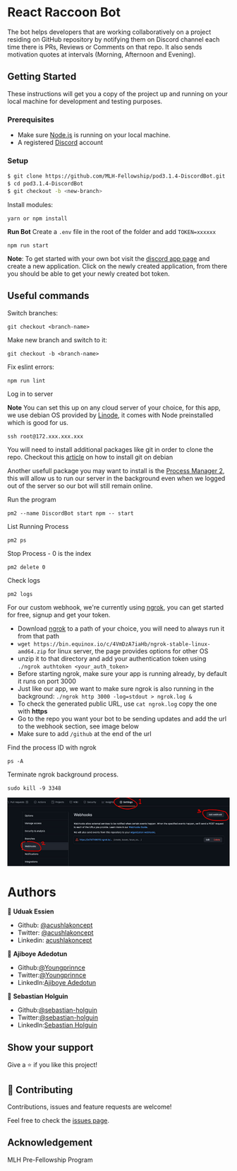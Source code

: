 # React Raccoon Bot

The bot helps developers that are working collaboratively on a project residing on GitHub repository by notifying them on Discord channel each time there is PRs, Reviews or Comments on that repo. It also sends motivation quotes at intervals (Morning, Afternoon and Evening).


## Getting Started

These instructions will get you a copy of the project up and running on your local machine for development and testing purposes.

### Prerequisites

- Make sure [Node.js](https://nodejs.org/en/download/) is running on your local machine.
- A registered [Discord](https://discord.com/) account

### Setup

~~~bash
$ git clone https://github.com/MLH-Fellowship/pod3.1.4-DiscordBot.git
$ cd pod3.1.4-DiscordBot
$ git checkout -b <new-branch>
~~~

Install modules:

```
yarn or npm install
```

**Run Bot**
Create a `.env` file in the root of the folder and add `TOKEN=xxxxxx`

``` 
npm run start
```

**Note**: To get started with your own bot visit the [discord app page](https://discord.com/developers/applications) and create a new application. Click on the newly created application, from there you should be able to get your newly created bot token.

## Useful commands

Switch branches:
```
git checkout <branch-name>
```

Make new branch and switch to it:
```
git checkout -b <branch-name>
```

Fix eslint errors:
```
npm run lint
```

Log in to server

**Note** You can set this up on any cloud server of your choice, for this app, we use debian OS provided by [Linode](https://www.linode.com/), it comes with Node preinstalled which is good for us.


```
ssh root@172.xxx.xxx.xxx
```

You will need to install additional packages like git in order to clone the repo. Checkout this [article](https://linuxize.com/post/how-to-install-git-on-debian-9/) on how to install git on debian

Another usefull package you may want to install is the [Process Manager 2](https://github.com/Unitech/pm2), this will allow us to run our server in the background even when we logged out of the server so our bot will still remain online.

Run the program 
```
pm2 --name DiscordBot start npm -- start
```

List Running Process
```
pm2 ps
```

Stop Process - 0 is the index
```
pm2 delete 0 
```

Check logs
```
pm2 logs
```

For our custom webhook, we're currently using [ngrok](https://ngrok.com/), you can get started for free, signup and get your token.
- Download [ngrok](https://ngrok.com/download) to a path of your choice, you will need to always run it from that path
- `wget https://bin.equinox.io/c/4VmDzA7iaHb/ngrok-stable-linux-amd64.zip` for linux server, the page provides options for other OS
- unzip it to that directory and add your authentication token using `./ngrok authtoken <your_auth_token>`
- Before starting ngrok, make sure your app is running already, by default it runs on port 3000
- Just like our app, we want to make sure ngrok is also running in the background: `./ngrok http 3000 -log=stdout > ngrok.log &`
- To check the generated public URL, use `cat ngrok.log` copy the one with **https**
- Go to the repo you want your bot to be sending updates and add the url to the webhook section, see image below
- Make sure to add `/github` at the end of the url

Find the process ID with ngrok 
```
ps -A
```

Terminate ngrok background process.
```
sudo kill -9 3348
```

![webhook](webhook.jpg)

# Authors

👤 **Uduak Essien**

- Github: [@acushlakoncept](https://github.com/acushlakoncept/)
- Twitter: [@acushlakoncept](https://twitter.com/acushlakoncept)
- Linkedin: [acushlakoncept](https://www.linkedin.com/in/acushlakoncept/)

👤 **Ajiboye Adedotun**

- Github:[@Youngprinnce](https://github.com/Youngprinnce)
- Twitter:[@Youngprinnce](#)
- LinkedIn:[Ajiboye Adedotun](https://www.linkedin.com/in/ajiboye-adedotun/)


👤 **Sebastian Holguin**

- Github:[@sebastian-holguin](https://github.com/somoye123)
- Twitter:[@sebastian-holguin](#)
- LinkedIn:[Sebastian Holguin](https://www.linkedin.com/in/sebastianholguin/)

## Show your support

Give a ⭐️ if you like this project!

## 🤝 Contributing

Contributions, issues and feature requests are welcome!

Feel free to check the [issues page](issues/).

## Acknowledgement

MLH Pre-Fellowship Program